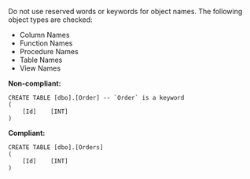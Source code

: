 Do not use reserved words or keywords for object names. The following object types are checked:

- Column Names
- Function Names
- Procedure Names
- Table Names
- View Names

**Non-compliant:**

```tsql
CREATE TABLE [dbo].[Order] -- `Order` is a keyword
(
    [Id]    [INT]
)
```

**Compliant:**

```tsql
CREATE TABLE [dbo].[Orders]
(
    [Id]    [INT]
)
```
